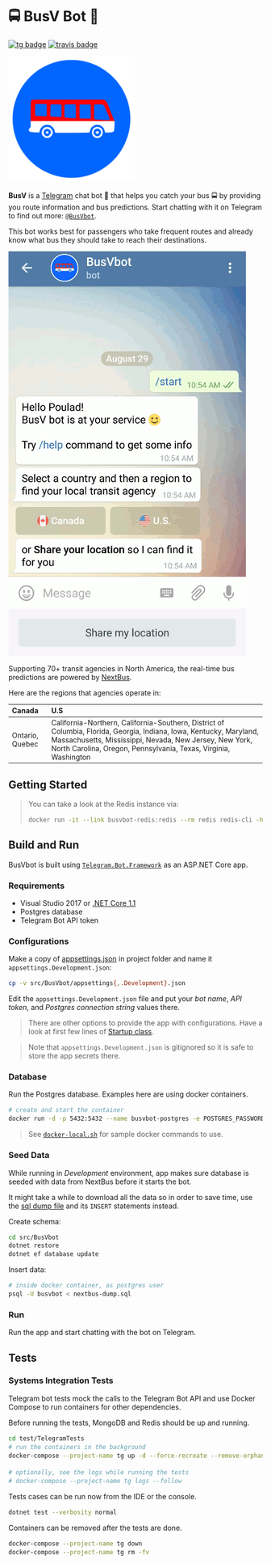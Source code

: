 # 🚍 BusV Bot 🤖

[![tg badge]](https://t.me/BusVbot)
[![travis badge]](https://travis-ci.org/pouladpld/BusVbot)

[![BusVbot logo](./docs/logo.png)](https://t.me/BusVbot)

**BusV** is a [Telegram] chat bot 🤖 that helps you catch your bus 🚍 by providing you route information and bus predictions. Start chatting with it on Telegram to find out more: [`@BusVbot`](https://t.me/BusVbot).

This bot works best for passengers who take frequent routes and already know what bus they should take to reach their destinations.

[![BusVbot demo](./docs/demo.gif)](https://t.me/BusVbot)

Supporting 70+ transit agencies in North America, the real-time bus predictions are powered by [NextBus].

Here are the regions that agencies operate in:

| Canada | U.S |
| :----- | :-- |
| Ontario, Quebec | California-Northern, California-Southern, District of Columbia, Florida, Georgia, Indiana, Iowa, Kentucky, Maryland, Massachusetts, Mississippi, Nevada, New Jersey, New York, North Carolina, Oregon, Pennsylvania, Texas, Virginia, Washington |

## Getting Started

> You can take a look at the Redis instance via:
> ```sh
> docker run -it --link busvbot-redis:redis --rm redis redis-cli -h redis -p 6379
> ```

## Build and Run

BusVbot is built using [`Telegram.Bot.Framework`](https://github.com/pouladpld/Telegram.Bot.Framework) as an ASP.NET Core app.

### Requirements

- Visual Studio 2017 or [.NET Core 1.1](https://github.com/dotnet/core/blob/master/release-notes/download-archive.md)
- Postgres database
- Telegram Bot API token

### Configurations

Make a copy of [appsettings.json](./src/BusVbot/appsettings.json) in project folder and name it `appsettings.Development.json`:

```bash
cp -v src/BusVbot/appsettings{,.Development}.json
```

Edit the `appsettings.Development.json` file and put your _bot name_,  _API token_, and _Postgres connection string_ values there.

> There are other options to provide the app with configurations. Have a look at first few lines of [Startup class](./src/BusVbot/Startup.cs).

> Note that `appsettings.Development.json` is gitignored so it is safe to store the app secrets there.

### Database

Run the Postgres database. Examples here are using docker containers.

```bash
# create and start the container
docker run -d -p 5432:5432 --name busvbot-postgres -e POSTGRES_PASSWORD=password -e POSTGRES_USER=busvbot -e POSTGRES_DB=busvbot postgres
```

> See [`docker-local.sh`](./src/scripts/docker-local.sh) for sample docker commands to use.

### Seed Data

While running in _Development_ environment, app makes sure database is seeded with data from NextBus before it starts the bot.

It might take a while to download all the data so in order to save time, use the [sql dump file](./src/BusVbot/Data/nextbus-dump.sql) and its `INSERT` statements instead.

Create schema:

```bash
cd src/BusVbot
dotnet restore
dotnet ef database update
```

Insert data:

```bash
# inside docker container, as postgres user
psql -U busvbot < nextbus-dump.sql
```

### Run

Run the app and start chatting with the bot on Telegram.

## Tests

### Systems Integration Tests

Telegram bot tests mock the calls to the Telegram Bot API and use Docker Compose to run containers for other dependencies.

Before running the tests, MongoDB and Redis should be up and running.

```sh
cd test/TelegramTests
# run the containers in the background
docker-compose --project-name tg up -d --force-recreate --remove-orphans

# optionally, see the logs while running the tests
# docker-compose --project-name tg logs --follow
```

Tests cases can be run now from the IDE or the console.

```sh
dotnet test --verbosity normal
```

Containers can be removed after the tests are done.

```sh
docker-compose --project-name tg down
docker-compose --project-name tg rm -fv
```

[tg badge]: https://img.shields.io/badge/@BusVbot-Telegram-blue.svg?style=flat-square
[travis badge]: https://img.shields.io/travis/poulad/BusVbot/master.svg?style=flat-square&label=Build
[Telegram]: https://www.telegram.org
[NextBus]: https://www.nextbus.com
